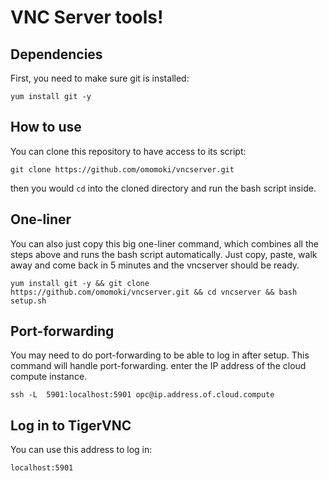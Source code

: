 # VNC Server tools!

## Dependencies

First, you need to make sure git is installed:

```shell
yum install git -y
```

## How to use

You can clone this repository to have access to its script:

```shell
git clone https://github.com/omomoki/vncserver.git
```

then you would `cd` into the cloned directory and run the bash script inside.

## One-liner

You can also just copy this big one-liner command, which combines all the steps above and runs the bash script automatically. Just copy, paste, walk away and come back in 5 minutes and the vncserver should be ready.

```shell
yum install git -y && git clone https://github.com/omomoki/vncserver.git && cd vncserver && bash setup.sh
```

## Port-forwarding

You may need to do port-forwarding to be able to log in after setup. This command will handle port-forwarding. enter the IP address of the cloud compute instance.

```shell
ssh -L  5901:localhost:5901 opc@ip.address.of.cloud.compute
```

## Log in to TigerVNC

You can use this address to log in:

`localhost:5901`
